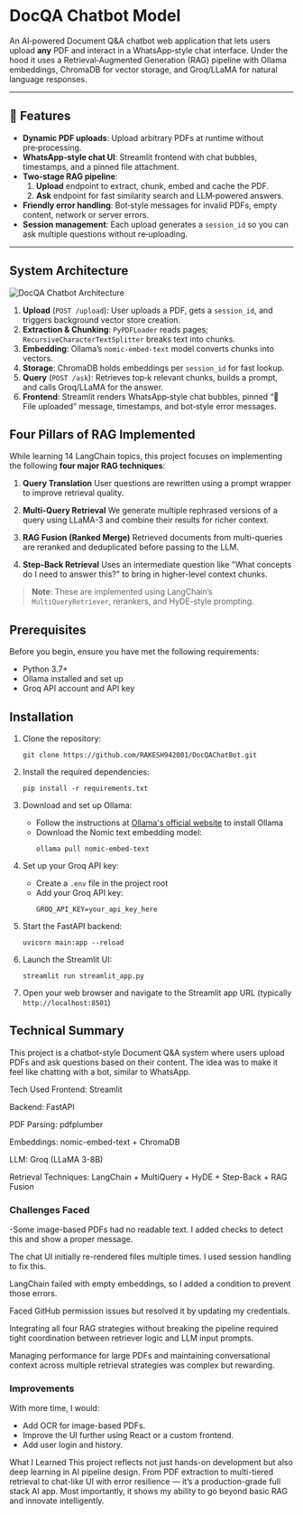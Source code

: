 # DocQA Chatbot Model

An AI‑powered Document Q&A chatbot web application that lets users upload **any** PDF and interact in a WhatsApp‑style chat interface. Under the hood it uses a Retrieval‑Augmented Generation (RAG) pipeline with Ollama embeddings, ChromaDB for vector storage, and Groq/LLaMA for natural language responses.

---

## 🚀 Features

- **Dynamic PDF uploads**: Upload arbitrary PDFs at runtime without pre‑processing.
- **WhatsApp‑style chat UI**: Streamlit frontend with chat bubbles, timestamps, and a pinned file attachment.
- **Two‑stage RAG pipeline**:
  1. **Upload** endpoint to extract, chunk, embed and cache the PDF.
  2. **Ask** endpoint for fast similarity search and LLM‑powered answers.
- **Friendly error handling**: Bot‑style messages for invalid PDFs, empty content, network or server errors.
- **Session management**: Each upload generates a `session_id` so you can ask multiple questions without re‑uploading.

---

## System Architecture

![DocQA Chatbot Architecture](docqa_architecture.png)

1. **Upload** (`POST /upload`): User uploads a PDF, gets a `session_id`, and triggers background vector store creation.
2. **Extraction & Chunking**: `PyPDFLoader` reads pages; `RecursiveCharacterTextSplitter` breaks text into chunks.
3. **Embedding**: Ollama’s `nomic-embed-text` model converts chunks into vectors.
4. **Storage**: ChromaDB holds embeddings per `session_id` for fast lookup.
5. **Query** (`POST /ask`): Retrieves top‑k relevant chunks, builds a prompt, and calls Groq/LLaMA for the answer.
6. **Frontend**: Streamlit renders WhatsApp‑style chat bubbles, pinned “📄 File uploaded” message, timestamps, and bot‑style error messages.

## Four Pillars of RAG Implemented

While learning 14 LangChain topics, this project focuses on implementing the following **four major RAG techniques**:

1.  **Query Translation**
    User questions are rewritten using a prompt wrapper to improve retrieval quality.

2.  **Multi-Query Retrieval**
    We generate multiple rephrased versions of a query using LLaMA-3 and combine their results for richer context.

3.  **RAG Fusion (Ranked Merge)**
    Retrieved documents from multi-queries are reranked and deduplicated before passing to the LLM.

4.  **Step-Back Retrieval**
    Uses an intermediate question like "What concepts do I need to answer this?" to bring in higher-level context chunks.

> **Note**: These are implemented using LangChain’s `MultiQueryRetriever`, rerankers, and HyDE-style prompting.

## Prerequisites

Before you begin, ensure you have met the following requirements:

- Python 3.7+
- Ollama installed and set up
- Groq API account and API key

## Installation

1. Clone the repository:

   ```
   git clone https://github.com/RAKESH942001/DocQAChatBot.git
   ```

2. Install the required dependencies:

   ```
   pip install -r requirements.txt
   ```

3. Download and set up Ollama:

   - Follow the instructions at [Ollama's official website](https://ollama.ai) to install Ollama
   - Download the Nomic text embedding model:
     ```
     ollama pull nomic-embed-text
     ```

4. Set up your Groq API key:
   - Create a `.env` file in the project root
   - Add your Groq API key:
     ```
     GROQ_API_KEY=your_api_key_here
     ```
5. Start the FastAPI backend:

   ```
   uvicorn main:app --reload
   ```

6. Launch the Streamlit UI:

   ```
   streamlit run streamlit_app.py
   ```

7. Open your web browser and navigate to the Streamlit app URL (typically `http://localhost:8501`)

## Technical Summary

This project is a chatbot-style Document Q&A system where users upload PDFs and ask questions based on their content. The idea was to make it feel like chatting with a bot, similar to WhatsApp.

Tech Used
Frontend: Streamlit

Backend: FastAPI

PDF Parsing: pdfplumber

Embeddings: nomic-embed-text + ChromaDB

LLM: Groq (LLaMA 3-8B)

Retrieval Techniques: LangChain + MultiQuery + HyDE + Step-Back + RAG Fusion

### Challenges Faced

-Some image-based PDFs had no readable text. I added checks to detect this and show a proper message.

The chat UI initially re-rendered files multiple times. I used session handling to fix this.

LangChain failed with empty embeddings, so I added a condition to prevent those errors.

Faced GitHub permission issues but resolved it by updating my credentials.

Integrating all four RAG strategies without breaking the pipeline required tight coordination between retriever logic and LLM input prompts.

Managing performance for large PDFs and maintaining conversational context across multiple retrieval strategies was complex but rewarding.

### Improvements

With more time, I would:

- Add OCR for image-based PDFs.
- Improve the UI further using React or a custom frontend.
- Add user login and history.

What I Learned
This project reflects not just hands-on development but also deep learning in AI pipeline design. From PDF extraction to multi-tiered retrieval to chat-like UI with error resilience — it’s a production-grade full stack AI app. Most importantly, it shows my ability to go beyond basic RAG and innovate intelligently.
